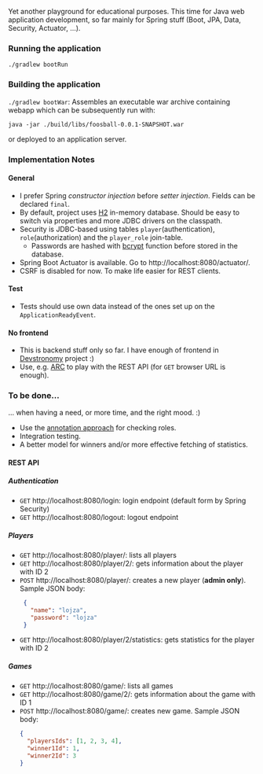 Yet another playground for educational purposes. This time for Java web application development, so far mainly for
Spring stuff (Boot, JPA, Data, Security, Actuator,  ...).


### Running the application

`./gradlew bootRun`

### Building the application

`./gradlew bootWar`: Assembles an executable war archive containing webapp which can be subsequently run with:

  `java -jar ./build/libs/foosball-0.0.1-SNAPSHOT.war`
  
or deployed to an application server.

### Implementation Notes

#### General
* I prefer Spring _constructor injection_ before _setter injection_. Fields can be declared `final`.
* By default, project uses [H2](http://www.h2database.com/) in-memory database. Should be easy to switch via properties
and more JDBC drivers on the classpath.
* Security is JDBC-based using tables `player`(authentication), `role`(authorization) and the `player_role` join-table.
  * Passwords are hashed with [bcrypt](https://en.wikipedia.org/wiki/Bcrypt) function before stored in the database.
* Spring Boot Actuator is available. Go to http://localhost:8080/actuator/.
* CSRF is disabled for now. To make life easier for REST clients.

#### Test
* Tests should use own data instead of the ones set up on the `ApplicationReadyEvent`.

#### No frontend
* This is backend stuff only so far. I have enough of frontend in [Devstronomy](https://devstronomy.com/) project :)
* Use, e.g. [ARC](https://chrome.google.com/webstore/detail/advanced-rest-client/hgmloofddffdnphfgcellkdfbfbjeloo)
to play with the REST API (for `GET` browser URL is enough).

### To be done...
... when having a need, or more time, and the right mood. :)

* Use the [annotation approach](https://www.baeldung.com/spring-security-expressions-basic.) for checking roles.
* Integration testing.
* A better model for winners and/or more effective fetching of statistics.


#### REST API

##### Authentication
* `GET` http://localhost:8080/login: login endpoint (default form by Spring Security)
* `GET` http://localhost:8080/logout: logout endpoint

##### Players
* `GET` http://localhost:8080/player/: lists all players
* `GET` http://localhost:8080/player/2/: gets information about the player with ID 2
* `POST` http://localhost:8080/player/: creates a new player (**admin only**). Sample JSON body:
   ```json
    {
      "name": "lojza",
      "password": "lojza"
    }
    ```
* `GET` http://localhost:8080/player/2/statistics: gets statistics for the player with ID 2

##### Games
* `GET` http://localhost:8080/game/: lists all games
* `GET` http://localhost:8080/game/2/: gets information about the game with ID 1
* `POST` http://localhost:8080/game/: creates new game. Sample JSON body:
    ```json
    {
      "playersIds": [1, 2, 3, 4],
      "winner1Id": 1,
      "winner2Id": 3
    }
    ```
